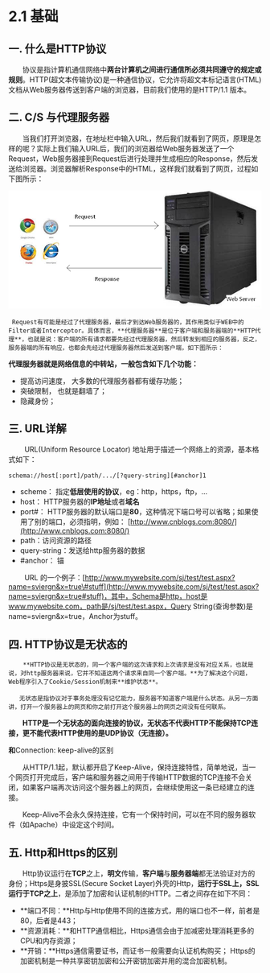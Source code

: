 # 2.1 基础

## 一. 什么是HTTP协议

　　协议是指计算机通信网络中**两台计算机之间进行通信所必须共同遵守的规定或规则**。HTTP\(超文本传输协议\)是一种通信协议，它允许将超文本标记语言\(HTML\)文档从Web服务器传送到客户端的浏览器，目前我们使用的是HTTP/1.1 版本。

## 二. C/S 与代理服务器

　　当我们打开浏览器，在地址栏中输入URL，然后我们就看到了网页，原理是怎样的呢？实际上我们输入URL后，我们的浏览器给Web服务器发送了一个Request，Web服务器接到Request后进行处理并生成相应的Response，然后发送给浏览器。浏览器解析Response中的HTML，这样我们就看到了网页，过程如下图所示：

![](../../.gitbook/assets/image%20%2879%29.png)

     Request有可能是经过了代理服务器，最后才到达Web服务器的，其作用类似于WEB中的Filter或者Interceptor。具体而言，**代理服务器**是位于客户端和服务器端的**HTTP代理**，也就是说：客户端的所有请求都要先经过代理服务器，然后转发到相应的服务器，反之，服务器端的所有响应，也都会先经过代理服务器然后发送到客户端，如下图所示： 

**代理服务器就是网络信息的中转站，一般包含如下几个功能：**

* 提高访问速度， 大多数的代理服务器都有缓存功能；
* 突破限制， 也就是翻墙了；
* 隐藏身份；

## 三. URL详解

　　 URL\(Uniform Resource Locator\) 地址用于描述一个网络上的资源，基本格式如下：

```text
schema://host[:port]/path/.../[?query-string][#anchor]1
```

* scheme： 指定**低层使用的协议**，eg：http，https，ftp，…
* host：   HTTP服务器的**IP地址**或者**域名**
* port\#： HTTP服务器的默认端口是**80**，这种情况下端口号可以省略；如果使用了别的端口，必须指明，例如： [http://www.cnblogs.com:8080/](http://www.cnblogs.com:8080/)
* path：访问资源的路径
* query-string：发送给http服务器的数据
* \#anchor： 锚

　　 URL 的一个例子：[http://www.mywebsite.com/sj/test/test.aspx?name=sviergn&x=true\#stuff](http://www.mywebsite.com/sj/test/test.aspx?name=sviergn&x=true#stuff)，其中，Schema是http，host是www.mywebsite.com，path是/sj/test/test.aspx，Query String\(查询参数\)是name=sviergn&x=true，Anchor为stuff。

## 四. HTTP协议是无状态的 

        

        **HTTP协议是无状态的，同一个客户端的这次请求和上次请求是没有对应关系，也就是说，对http服务器来说，它并不知道这两个请求来自同一个客户端。**为了解决这个问题，Web程序引入了Cookie/Session机制来**维护状态**。　　

       无状态是指协议对于事务处理没有记忆能力，服务器不知道客户端是什么状态。从另一方面讲，打开一个服务器上的网页和你之前打开这个服务器上的网页之间没有任何联系。

　　**HTTP是一个无状态的面向连接的协议，无状态不代表HTTP不能保持TCP连接，更不能代表HTTP使用的是UDP协议（无连接）。**

  **和**Connection: keep-alive的区别

　　从HTTP/1.1起，默认都开启了Keep-Alive，保持连接特性，简单地说，当一个网页打开完成后，客户端和服务器之间用于传输HTTP数据的TCP连接不会关闭，如果客户端再次访问这个服务器上的网页，会继续使用这一条已经建立的连接。

　　Keep-Alive不会永久保持连接，它有一个保持时间，可以在不同的服务器软件（如Apache）中设定这个时间。 

## **五. Http和Https的区别**

　　Http协议运行在**TCP**之上，**明文**传输，**客户端**与**服务器端**都无法验证对方的身份；Https是身披SSL\(Secure Socket Layer\)外壳的Http，**运行于SSL上，SSL运行于TCP之上**，是添加了加密和认证机制的HTTP。二者之间存在如下不同：

* **端口不同：**Http与Http使用不同的连接方式，用的端口也不一样，前者是80，后者是443；
* **资源消耗：**和HTTP通信相比，Https通信会由于加减密处理消耗更多的CPU和内存资源；
* **开销：**Https通信需要证书，而证书一般需要向认证机构购买； Https的加密机制是一种共享密钥加密和公开密钥加密并用的混合加密机制。

